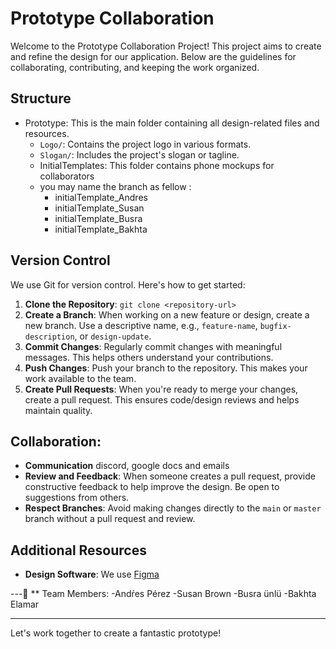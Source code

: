 # Prototype Collaboration

Welcome to the Prototype Collaboration Project! This project aims to create and refine the design for our application. Below are the guidelines for collaborating, contributing, and keeping the work organized.

## Structure
- Prototype: This is the main folder containing all design-related files and resources.
  - `Logo/`: Contains the project logo in various formats.
  - `Slogan/`: Includes the project's slogan or tagline.
  - InitialTemplates: This folder contains phone mockups for collaborators
  - you may name the branch as fellow : 
    - initialTemplate_Andres
    - initialTemplate_Susan
    - initialTemplate_Busra
    - initialTemplate_Bakhta

## Version Control
We use Git for version control. Here's how to get started:

1. **Clone the Repository**: `git clone <repository-url>`
2. **Create a Branch**: When working on a new feature or design, create a new branch. Use a descriptive name, e.g., `feature-name`, `bugfix-description`, or `design-update`.
3. **Commit Changes**: Regularly commit changes with meaningful messages. This helps others understand your contributions.
4. **Push Changes**: Push your branch to the repository. This makes your work available to the team.
5. **Create Pull Requests**: When you're ready to merge your changes, create a pull request. This ensures code/design reviews and helps maintain quality.

## Collaboration:
- **Communication** discord, google docs and emails
- **Review and Feedback**: When someone creates a pull request, provide constructive feedback to help improve the design. Be open to suggestions from others.
- **Respect Branches**: Avoid making changes directly to the `main` or `master` branch without a pull request and review.

## Additional Resources
- **Design Software**: We use [Figma](https://www.figma.com/)
  
---🫡 
** Team Members:
-Andŕes Pérez
-Susan Brown 
-Busra ünlü
-Bakhta Elamar

---

Let's work together to create a fantastic prototype!

